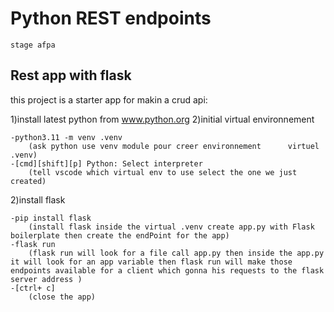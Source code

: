 # Python REST endpoints
    stage afpa
## Rest app with flask

this project is a starter app for makin a crud api:

1)install latest python from www.python.org
2)initial virtual environnement

    -python3.11 -m venv .venv
        (ask python use venv module pour creer environnement      virtuel .venv)
    -[cmd][shift][p] Python: Select interpreter 
        (tell vscode which virtual env to use select the one we just  created)

2)install flask

    -pip install flask
        (install flask inside the virtual .venv create app.py with Flask boilerplate then create the endPoint for the app)
    -flask run 
        (flask run will look for a file call app.py then inside the app.py it will look for an app variable then flask run will make those endpoints available for a client which gonna his requests to the flask server address )
    -[ctrl+ c]
        (close the app)